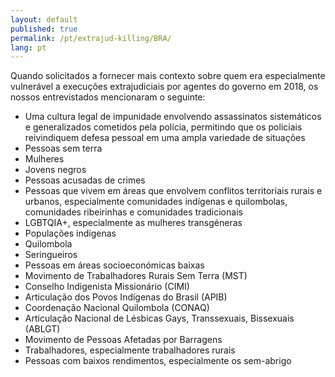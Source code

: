 ```yaml
---
layout: default
published: true
permalink: /pt/extrajud-killing/BRA/
lang: pt
---
```


Quando solicitados a fornecer mais contexto sobre quem era especialmente vulnerável a execuções extrajudiciais por agentes do governo em 2018, os nossos entrevistados mencionaram o seguinte:
-	Uma cultura legal de impunidade envolvendo assassinatos sistemáticos e generalizados cometidos pela polícia, permitindo que os policiais reivindiquem defesa pessoal em uma ampla variedade de situações
-	Pessoas sem terra
-	Mulheres
-	Jovens negros
-	Pessoas acusadas de crimes
-	Pessoas que vivem em áreas que envolvem conflitos territoriais rurais e urbanos, especialmente comunidades indígenas e quilombolas, comunidades ribeirinhas e comunidades tradicionais
-	LGBTQIA+, especialmente as mulheres transgéneras
-	Populações indígenas
-	Quilombola
-	Seringueiros
-	Pessoas em áreas socioeconómicas baixas
-	Movimento de Trabalhadores Rurais Sem Terra (MST)
-	Conselho Indigenista Missionário (CIMI)
-	Articulação dos Povos Indígenas do Brasil (APIB)
-	Coordenação Nacional Quilombola (CONAQ)
-	Articulação Nacional de Lésbicas Gays, Transsexuais, Bissexuais (ABLGT)
-	Movimento de Pessoas Afetadas por Barragens
-	Trabalhadores, especialmente trabalhadores rurais
-	Pessoas com baixos rendimentos, especialmente os sem-abrigo
